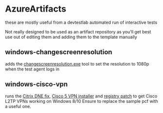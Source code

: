 # AzureArtifacts

these are mostly useful from a devtestlab automated run of interactive tests

Not really designed to be used as an artifact repository as you'll get best use out of editing them and adding them to the template manually

## windows-changescreenresolution

adds the [changescreenresolution.exe](https://github.com/mikedouglasdev/changescreenresolution) tool to set the resolution to 1080p when the test agent logs in

## windows-cisco-vpn

runs the [Citrix DNE fix](https://support.citrix.com/article/CTX215320), [Cisco 5 VPN installer](https://www.cisco.com/c/en/us/support/web/obsolete/security-vpn-client.html) and [registry patch](http://www.firewall.cx/cisco-technical-knowledgebase/cisco-services-tech/1127-cisco-vpn-client-windows-10-install-fix-442-failed-to-enable-virtual-adapter.html) to get Cisco L2TP VPNs working on Windows 8/10
Ensure to replace the sample pcf with a useful one.
